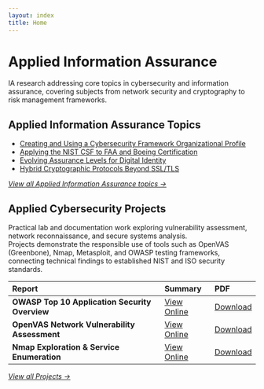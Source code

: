 ```yaml
---
layout: index
title: Home
---
```


# Applied Information Assurance

IA research addressing core topics in cybersecurity and information assurance, covering subjects from network security and cryptography to risk management frameworks.

## Applied Information Assurance Topics

- [Creating and Using a Cybersecurity Framework Organizational Profile](/ia/csf-gap-analysis)
- [Applying the NIST CSF to FAA and Boeing Certification](/ia/aviation-csf-application)
- [Evolving Assurance Levels for Digital Identity](/ia/nist-800-63-comparison)
- [Hybrid Cryptographic Protocols Beyond SSL/TLS](/ia/hybrid-crypto-protocols)

*[View all Applied Information Assurance topics →](/ia/)*

## Applied Cybersecurity Projects

Practical lab and documentation work exploring vulnerability assessment, network reconnaissance, and secure systems analysis.  
Projects demonstrate the responsible use of tools such as OpenVAS (Greenbone), Nmap, Metasploit, and OWASP testing frameworks, connecting technical findings to established NIST and ISO security standards.

| Report | Summary |  PDF |
|:--------|:---------|:---------|
| **OWASP Top 10 Application Security Overview** | [View Online](/ia/owasp-top10/) | [Download](/assets/docs/owasp-top10-overview.pdf) |
| **OpenVAS Network Vulnerability Assessment** | [View Online](/ia/openvas-network-assessment/) | [Download](assets/docs/openvas-network-assessment.pdf) |
| **Nmap Exploration & Service Enumeration** | [View Online](/ia/nmap-exploration/) | [Download](/assets/docs/nmap-exploration.pdf) |

*[View all Projects →](/projects/)*
